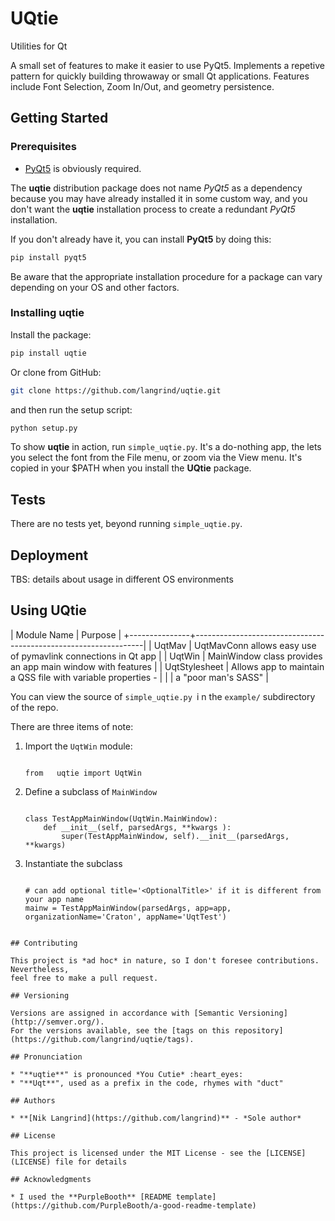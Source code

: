 # UQtie

Utilities for Qt

A small set of features to make it easier to use PyQt5. Implements
a repetive pattern for quickly building throwaway or small
Qt applications. Features include Font Selection, Zoom In/Out,
and geometry persistence.

## Getting Started

### Prerequisites

* [PyQt5](https://pypi.org/project/PyQt5/) is obviously required.

The **uqtie** distribution package does not name *PyQt5* as a dependency
because you may have already installed it in some custom way, and
you don't want the **uqtie** installation process to create a redundant
*PyQt5* installation.

If you don't already have it, you can install **PyQt5** by doing this:

```bash
pip install pyqt5
```

Be aware that the appropriate installation procedure for a package can
vary depending on your OS and other factors.

### Installing uqtie

Install the package:

```bash
pip install uqtie
```

Or clone from GitHub:

```bash
git clone https://github.com/langrind/uqtie.git
```

and then run the setup script:

```bash
python setup.py
```

To show **uqtie** in action, run `simple_uqtie.py`. It's a do-nothing app,
the lets you select the font from the File menu, or zoom via the View menu.
It's copied in your $PATH when you install the **UQtie** package.

## Tests

There are no tests yet, beyond running `simple_uqtie.py`.

## Deployment

TBS: details about usage in different OS environments

## Using UQtie

| Module Name   | Purpose                                                         |
+---------------+-----------------------------------------------------------------|
| UqtMav        | UqtMavConn allows easy use of pymavlink connections in Qt app   |
| UqtWin        | MainWindow class provides an app main window with features      |
| UqtStylesheet | Allows app to maintain a QSS file with variable properties -    |
|               | a "poor man's SASS"                                             |

You can view the source of `simple_uqtie.py `i n the `example/` subdirectory of the repo.

There are three items of note:

1) Import the `UqtWin` module:
    ```
	
    from   uqtie import UqtWin
    
    ```
1) Define a subclass of `MainWindow`
    ```
	
	class TestAppMainWindow(UqtWin.MainWindow):
        def __init__(self, parsedArgs, **kwargs ):
            super(TestAppMainWindow, self).__init__(parsedArgs, **kwargs)
	
	```
1) Instantiate the subclass
    ```

    # can add optional title='<OptionalTitle>' if it is different from your app name
    mainw = TestAppMainWindow(parsedArgs, app=app, organizationName='Craton', appName='UqtTest')

```

## Contributing

This project is *ad hoc* in nature, so I don't foresee contributions. Nevertheless,
feel free to make a pull request.

## Versioning

Versions are assigned in accordance with [Semantic Versioning](http://semver.org/).
For the versions available, see the [tags on this repository](https://github.com/langrind/uqtie/tags).

## Pronunciation

* "**uqtie**" is pronounced *You Cutie* :heart_eyes:
* "**Uqt**", used as a prefix in the code, rhymes with "duct" 

## Authors

* **[Nik Langrind](https://github.com/langrind)** - *Sole author*

## License

This project is licensed under the MIT License - see the [LICENSE](LICENSE) file for details

## Acknowledgments

* I used the **PurpleBooth** [README template](https://github.com/PurpleBooth/a-good-readme-template)
